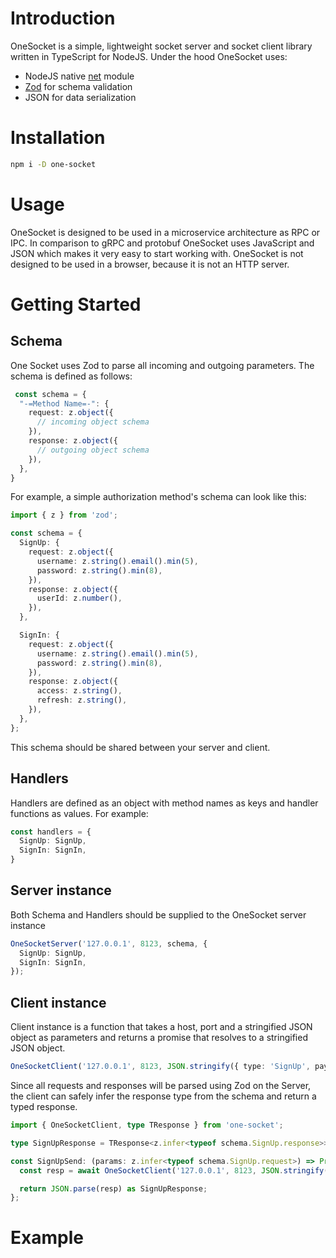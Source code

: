 # Introduction

OneSocket is a simple, lightweight socket server and socket client library written in TypeScript for NodeJS.
Under the hood OneSocket uses:
 - NodeJS native [net](https://nodejs.org/api/net.html) module 
 - [Zod](https://zod.dev) for schema validation
 - JSON for data serialization

# Installation

```bash
npm i -D one-socket
```

# Usage
OneSocket is designed to be used in a microservice architecture as RPC or IPC. In comparison to gRPC and protobuf OneSocket uses JavaScript and JSON
which makes it very easy to start working with. OneSocket is not designed to be used in a browser, because it is not an HTTP server.

# Getting Started
## Schema
One Socket uses Zod to parse all incoming and outgoing parameters. The schema is defined as follows:

```TypeScript
 const schema = {
  "-=Method Name=-": {
    request: z.object({
      // incoming object schema
    }),
    response: z.object({
      // outgoing object schema
    }),
  },
}
```

For example, a simple authorization method's schema can look like this:
```TypeScript
import { z } from 'zod';

const schema = {
  SignUp: {
    request: z.object({
      username: z.string().email().min(5),
      password: z.string().min(8),
    }),
    response: z.object({
      userId: z.number(),
    }),
  },

  SignIn: {
    request: z.object({
      username: z.string().email().min(5),
      password: z.string().min(8),
    }),
    response: z.object({
      access: z.string(),
      refresh: z.string(),
    }),
  },
};
```
This schema should be shared between your server and client.
## Handlers
Handlers are defined as an object with method names as keys and handler functions as values. For example:
```TypeScript
const handlers = {
  SignUp: SignUp,
  SignIn: SignIn,
}
```
## Server instance
Both Schema and Handlers should be supplied to the OneSocket server instance
```TypeScript
OneSocketServer('127.0.0.1', 8123, schema, {
  SignUp: SignUp,
  SignIn: SignIn,
});
```
## Client instance
Client instance is a function that takes a host, port and a stringified JSON object as parameters and returns a promise that resolves to a stringified JSON object.
```TypeScript
OneSocketClient('127.0.0.1', 8123, JSON.stringify({ type: 'SignUp', payload: { username: 'admin', password: '123' } }));
```
Since all requests and responses will be parsed using Zod on the Server, the client can safely infer the response type from the schema and return a typed response.
```TypeScript
import { OneSocketClient, type TResponse } from 'one-socket';

type SignUpResponse = TResponse<z.infer<typeof schema.SignUp.response>>;

const SignUpSend: (params: z.infer<typeof schema.SignUp.request>) => Promise<SignUpResponse> = async (params) => {
  const resp = await OneSocketClient('127.0.0.1', 8123, JSON.stringify({ type: 'SignUp', payload: params }));

  return JSON.parse(resp) as SignUpResponse;
};
```

# Example

```TypeScript

```
